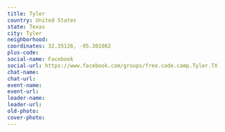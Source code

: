 ```yaml
---
title: Tyler
country: United States
state: Texas
city: Tyler
neighborhood: 
coordinates: 32.35126, -95.301062
plus-code:
social-name: Facebook
social-url: https://www.facebook.com/groups/free.code.camp.Tyler.TX
chat-name:
chat-url:
event-name:
event-url:
leader-name:
leader-url:
old-photo: 
cover-photo:
---
```


